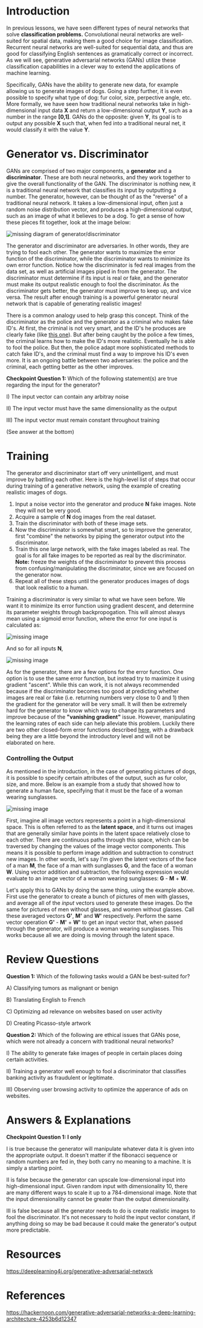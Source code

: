 # Introduction
In previous lessons, we have seen different types of neural networks that solve **classification problems.** Convolutional neural networks are well-suited for spatial data, making them a good choice for image classification. Recurrent neural networks are well-suited for sequential data, and thus are good for classifying English sentences as gramatically correct or incorrect. As we will see, generative adversarial networks (GANs) utilize these classification capabilities in a clever way to extend the applications of machine learning.


Specifically, GANs have the ability to generate new data, for example allowing us to generate images of dogs. Going a step further, it is even possible to specify what type of dog: fur color, size, perpective angle, etc. More formally, we have seen how traditional neural networks take in high-dimensional input data **X** and return a low-dimensional output **Y**, such as a number in the range **[0,1]**. GANs do the opposite: given **Y**, its goal is to output any possible **X** such that, when fed into a traditional neural net, it would classify it with the value **Y**. 


# Generator vs. Discriminator

GANs are comprised of two major components, a **generator** and a **discriminator**. These are both neural networks, and they work together to give the overall functionality of the GAN. The discriminator is nothing new, it is a traditional neural network that classifies its input by outputting a number. The generator, however, can be thought of as the "reverse" of a traditional neural network. It takes a low-dimensional input, often just a random noise distribution vector, and produces a high-dimensional output, such as an image of what it believes to be a dog. To get a sense of how these pieces fit together, look at the image below:

![missing diagram of generator/discriminator](https://github.com/bhahn16/caisplusplus.github.io/blob/master/images/GAN_diagram.png)

The generator and discriminator are adversaries. In other words, they are trying to fool each other. The generator wants to maximize the error function of the discriminator, while the discriminator wants to minimize its own error function. Notice how the discriminator is fed real images from the data set, as well as artificial images piped in from the generator. The discriminator must determine if its input is real or fake, and the generator must make its output realistic enough to fool the discriminator. As the discriminator gets better, the generator must improve to keep up, and vice versa. The result after enough training is a powerful generator neural network that is capable of generating realistic images!

There is a common analogy used to help grasp this concept. Think of the discriminator as the police and the generator as a criminal who makes fake ID's. At first, the criminal is not very smart, and the ID's he produces are clearly fake (like [this one](https://images-na.ssl-images-amazon.com/images/I/51kGMAUsTSL._SY300_QL70_.jpg)). But after being caught by the police a few times, the criminal learns how to make the ID's more realistic. Eventually he is able to fool the police. But then, the police adapt more sophisticated methods to catch fake ID's, and the criminal must find a way to improve his ID's even more. It is an ongoing battle between two adversaries: the police and the criminal, each getting better as the other improves.


**Checkpoint Question 1:** Which of the following statement(s) are true regarding the input for the generator?

I) The input vector can contain any arbitray noise

II) The input vector must have the same dimensionality as the output

III) The input vector must remain constant throughout training

(See answer at the bottom)


# Training

The generator and discriminator start off very unintelligent, and must improve by battling each other. Here is the high-level list of steps that occur during training of a generative network, using the example of creating realistic images of dogs.

1. Input a noise vector into the generator and produce **N** fake images. Note they will not be very good.
2. Acquire a sample of **N** dog images from the real dataset.
3. Train the discriminator with both of these image sets.
4. Now the discriminator is somewhat smart, so to improve the generator, first "combine" the networks by piping the generator output into the discriminator.
5. Train this one large network, with the fake images labeled as real. The goal is for all fake images to be reported as real by the discriminator. **Note:** freeze the weights of the discriminator to prevent this process from confusing/manipulating the discriminator, since we are focused on the generator now.
6. Repeat all of these steps until the generator produces images of dogs that look realistic to a human.


Training a discriminator is very similar to what we have seen before. We want it to minimize its error function using gradient descent, and determine its parameter weights through backpropogation. This will almost always mean using a sigmoid error function, where the error for one input is calculated as:

![missing image](https://github.com/bhahn16/caisplusplus.github.io/blob/master/images/GAN_errornosum.png)

And so for all inputs **N**, 

![missing image](https://github.com/bhahn16/caisplusplus.github.io/blob/master/images/GAN_errorsum2.png)

As for the generator, there are a few options for the error function. One option is to use the same error function, but instead try to maximize it using gradient "ascent". While this can work, it is not always recommended because if the discriminator becomes too good at predicting whether images are real or fake (i.e. returning numbers very close to 0 and 1) then the gradient for the generator will be very small. It will then be extremely hard for the generator to know which way to change its parameters and improve because of the **"vanishing gradient"** issue. However, manipulating the learning rates of each side can help alleviate this problem. Luckily there are two other closed-form error functions described [here](https://danieltakeshi.github.io/2017/03/05/understanding-generative-adversarial-networks/), with a drawback being they are a little beyond the introductory level and will not be elaborated on here.


### Controlling the Output

As mentioned in the introduction, in the case of generating pictures of dogs, it is possible to specify certain attributes of the output, such as fur color, size, and more. Below is an example from a study that showed how to generate a human face, specifying that it must be the face of a woman wearing sunglasses.

![missing image](https://github.com/bhahn16/caisplusplus.github.io/blob/master/images/GAN_glasses.jpeg)


First, imagine all image vectors represents a point in a high-dimensional space. This is often referred to as the **latent space**, and it turns out images that are generally similar have points in the latent space relatively close to each other. There are continuous paths through this space, which can be traversed by changing the values of the image vector components. This means it is possible to perform image addition and subtraction to construct new images. In other words, let's say I'm given the latent vectors of the face of a man **M**, the face of a man with sunglasses **G**, and the face of a woman **W**. Using vector addition and subtraction, the following expression would evaluate to an image vector of a woman wearing sunglasses: **G** - **M** + **W**.

Let's apply this to GANs by doing the same thing, using the example above. First use the generator to create a bunch of pictures of men with glasses, and average all of the *input* vectors used to generate these images. Do the same for pictures of men without glasses, and women without glasses. Call these averaged vectors **G'**, **M'** and **W'** respectively. Perform the same vector operation **G'** - **M'** + **W'** to get an input vector that, when passed through the generator, will produce a woman wearing sunglasses. This works because all we are doing is moving through the latent space.

# Review Questions

**Question 1:** Which of the following tasks would a GAN be best-suited for?

A) Classifying tumors as malignant or benign

B) Translating English to French

C) Optimizing ad relevance on websites based on user activity

D) Creating Picasso-style artwork


**Question 2:** Which of the following are ethical issues that GANs pose, which were not already a concern with traditional neural networks?

I) The ability to generate fake images of people in certain places doing certain activities.

II) Training a generator well enough to fool a discriminator that classifies banking activity as fraudulent or legitimate.

III) Observing user browsing activity to optimize the apperance of ads on websites.

# Answers & Explanations

**Checkpoint Question 1: I only**

I is true because the generator will manipulate whatever data it is given into the appropriate output. It doesn't matter if the fibonacci sequence or random numbers are fed in, they both carry no meaning to a machine. It is simply a starting point.

II is false because the generator can upscale low-dimensional input into high-dimensional input. Given random input with dimensionality 10, there are many different ways to scale it up to a 784-dimensional image. Note that the input dimensionality cannot be greater than the output dimensionality.

III is false because all the generator needs to do is create realistic images to fool the discriminator. It's not necessary to hold the input vector constant, if anything doing so may be bad because it could make the generator's output more predictable.

# Resources
https://deeplearning4j.org/generative-adversarial-network


# References
https://hackernoon.com/generative-adversarial-networks-a-deep-learning-architecture-4253b6d12347
